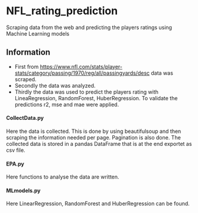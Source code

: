 # NFL_rating_prediction
Scraping data from the web and predicting the players ratings using Machine Learning models

## Information
- First from https://www.nfl.com/stats/player-stats/category/passing/1970/reg/all/passingyards/desc data was scraped.
- Secondly the data was analyzed.
- Thirdly the data was used to predict the players rating with LineaRegression, RandomForest, HuberRegression. To validate the predictions r2, mse and mae were applied.

#### CollectData.py
Here the data is collected. This is done by using beautifulsoup and then scraping the information needed per page. Pagination is also done. The collected data is stored in a pandas DataFrame that is at the end exportet as csv file.

#### EPA.py
Here functions to analyse the data are written.

#### MLmodels.py
Here LinearRegression, RandomForest and HuberRegression can be found.